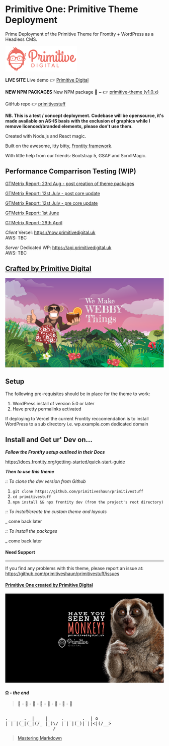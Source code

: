 # Primitive One: Primitive Theme Deployment
Prime Deployment of the Primitive Theme for Frontity + WordPress as a Headless CMS. 

![screenshot](img/punky.png)

**LIVE SITE**
Live demo 👉  [Primitive Digital](https://primitivedigital.uk)

**NEW NPM PACKAGES**
New NPM package 🎉  ~  👉  [primitive-theme (v1.0.x)](https://www.npmjs.com/package/primitive-theme)

GitHub repo 👉  [primitivestuff](https://github.com/primitiveshaun/primitivestuff)



**NB. This is a test / concept deployment. Codebase will be opensource, it's made available on AS-IS basis with the exclusion of graphics while I remove licenced/branded elements, please don't use them.**

Created with Node.js and React magic. 

Built on the awesome, itty bitty, [Frontity framework](https://frontity.org/). 

With little help from our friends: Bootstrap 5, GSAP and ScrollMagic. 


## Performance Comparrison Testing (WIP)

[GTMetrix Report: 23rd Aug - post creation of theme packages](https://gtmetrix.com/reports/primitivedigital.uk/uRMqsqwO)

[GTMetrix Report: 12st July - post core update](https://gtmetrix.com/reports/primitivedigital.uk/5YFwBmce)

[GTMetrix Report: 12st July - pre core update](https://gtmetrix.com/reports/primitivedigital.uk/5YFwBmce)

[GTMetrix Report: 1st June](https://gtmetrix.com/reports/primitivedigital.co.uk/fJDiD3ui)

[GTMetrix Report: 29th April](https://gtmetrix.com/reports/primitivedigital.co.uk/tyY4ZsWo)

*Client*
Vercel: https://now.primitivedigital.uk  
AWS: TBC  

*Server*
Dedicated WP: https://api.primitivedigital.uk  
AWS: TBC 


## [Crafted by Primitive Digital](https://primitivedigital.uk)

![screenshot](img/webby.png)

Setup
-----

The following pre-requisites should be in place for the theme to work:

1. WordPress install of version 5.0 or later
2. Have pretty permalinks activated


If deploying to Vercel the current Frontity reccomendation is to install WordPress to a sub directory i.e. wp.example.com dedicated domain


Install and Get ur' Dev on...
------------------------------------

***Follow the Frontity setup outlined in their Docs***

https://docs.frontity.org/getting-started/quick-start-guide

***Then to use this theme***

*:: To clone the dev version from Github*

1. `git clone https://github.com/primitiveshaun/primitivestuff`
2. `cd primitivestuff`
3. `npm install && npx frontity dev (from the project's root directory)`


*:: To install/create the custom theme and layouts*

_ come back later

*:: To install the packages*

_ come back later



#### Need Support
-------

If you find any problems with this theme, please report an issue at:  
https://github.com/primitiveshaun/primitivestuff/issues

#### [Primitive One created by Primitive Digital](https://primitivedigital.uk)


![screenshot](img/haveyouseenit.jpg)

#### Ω - *the end*

 > 🐒 - 🐒 - 🐒 - 🐒 - 🐒 - 🐒 - 🐒 - 🐒       
<pre>                      
._ _  _. _| _  |_    ._ _  _ ._ | o _  _  
| | |(_|(_|(/_ |_)\/ | | |(_)| ||<|(/__>  
                  /                      
</pre>
> [Mastering Markdown](https://guides.github.com/features/mastering-markdown/)
